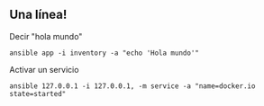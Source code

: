 ##  Una línea!


Decir "hola mundo"

```console
ansible app -i inventory -a "echo 'Hola mundo'"
```

Activar un servicio
```console
ansible 127.0.0.1 -i 127.0.0.1, -m service -a "name=docker.io state=started"
```
